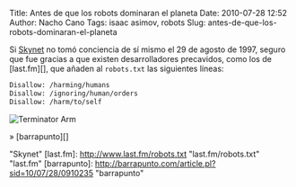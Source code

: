 Title: Antes de que los robots dominaran el planeta
Date: 2010-07-28 12:52
Author: Nacho Cano
Tags: isaac asimov, robots
Slug: antes-de-que-los-robots-dominaran-el-planeta

Si [Skynet][] no tomó conciencia de sí mismo el 29 de agosto de 1997,
seguro que fue gracias a que existen desarrolladores precavidos, como
los de [last.fm][], que añaden al `robots.txt` las siguientes líneas:

```bash
Disallow: /harming/humans
Disallow: /ignoring/human/orders
Disallow: /harm/to/self
```

![Terminator Arm]({static}/images/terminator_sideshow_endo_arm-208x300.jpg)

» [barrapunto][]

  [Skynet]: http://es.wikipedia.org/wiki/Skynet_(Terminator) "Skynet"
    "Skynet"
  [last.fm]: http://www.last.fm/robots.txt "last.fm/robots.txt"
    "last.fm"
  [barrapunto]: http://barrapunto.com/article.pl?sid=10/07/28/0910235
    "barrapunto"
